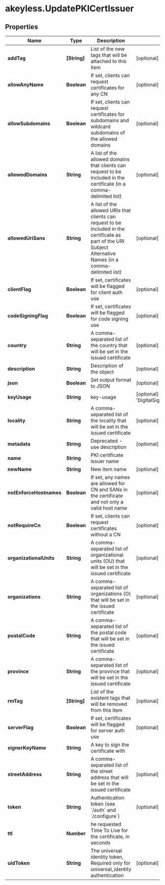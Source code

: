 # akeyless.UpdatePKICertIssuer

## Properties

Name | Type | Description | Notes
------------ | ------------- | ------------- | -------------
**addTag** | **[String]** | List of the new tags that will be attached to this item | [optional] 
**allowAnyName** | **Boolean** | If set, clients can request certificates for any CN | [optional] 
**allowSubdomains** | **Boolean** | If set, clients can request certificates for subdomains and wildcard subdomains of the allowed domains | [optional] 
**allowedDomains** | **String** | A list of the allowed domains that clients can request to be included in the certificate (in a comma-delimited list) | [optional] 
**allowedUriSans** | **String** | A list of the allowed URIs that clients can request to be included in the certificate as part of the URI Subject Alternative Names (in a comma-delimited list) | [optional] 
**clientFlag** | **Boolean** | If set, certificates will be flagged for client auth use | [optional] 
**codeSigningFlag** | **Boolean** | If set, certificates will be flagged for code signing use | [optional] 
**country** | **String** | A comma-separated list of the country that will be set in the issued certificate | [optional] 
**description** | **String** | Description of the object | [optional] 
**json** | **Boolean** | Set output format to JSON | [optional] 
**keyUsage** | **String** | key-usage | [optional] [default to &#39;DigitalSignature,KeyAgreement,KeyEncipherment&#39;]
**locality** | **String** | A comma-separated list of the locality that will be set in the issued certificate | [optional] 
**metadata** | **String** | Deprecated - use description | [optional] 
**name** | **String** | PKI certificate issuer name | 
**newName** | **String** | New item name | [optional] 
**notEnforceHostnames** | **Boolean** | If set, any names are allowed for CN and SANs in the certificate and not only a valid host name | [optional] 
**notRequireCn** | **Boolean** | If set, clients can request certificates without a CN | [optional] 
**organizationalUnits** | **String** | A comma-separated list of organizational units (OU) that will be set in the issued certificate | [optional] 
**organizations** | **String** | A comma-separated list of organizations (O) that will be set in the issued certificate | [optional] 
**postalCode** | **String** | A comma-separated list of the postal code that will be set in the issued certificate | [optional] 
**province** | **String** | A comma-separated list of the province that will be set in the issued certificate | [optional] 
**rmTag** | **[String]** | List of the existent tags that will be removed from this item | [optional] 
**serverFlag** | **Boolean** | If set, certificates will be flagged for server auth use | [optional] 
**signerKeyName** | **String** | A key to sign the certificate with | 
**streetAddress** | **String** | A comma-separated list of the street address that will be set in the issued certificate | [optional] 
**token** | **String** | Authentication token (see &#x60;/auth&#x60; and &#x60;/configure&#x60;) | [optional] 
**ttl** | **Number** | he requested Time To Live for the certificate, in seconds | 
**uidToken** | **String** | The universal identity token, Required only for universal_identity authentication | [optional] 


